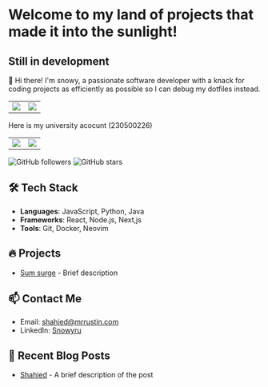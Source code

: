 # Welcome to my land of projects that made it into the sunlight!
## Still in development

👋 Hi there! I'm snowy, a passionate software developer with a knack for coding projects as efficiently as possible so I can debug my dotfiles instead.
<table>
  <tr>
    <td>
      <img src="http://github-profile-summary-cards.vercel.app/api/cards/profile-details?username=snowyru&theme=tokyonight" />
    </td>
    <td>
      <img src="http://github-profile-summary-cards.vercel.app/api/cards/repos-per-language?username=snowyru&theme=tokyonight" />
    </td>
  </tr>
</table>

Here is my university acocunt (230500226)

<table>
  <tr>
    <td>
      <img src="http://github-profile-summary-cards.vercel.app/api/cards/profile-details?username=230500226&theme=gruvbox" />
    </td>
    <td>
      <img src="http://github-profile-summary-cards.vercel.app/api/cards/repos-per-language?username=230500226&theme=gruvbox" />
    </td>
  </tr>
</table>

![GitHub followers](https://img.shields.io/github/followers/snowyru?label=Follow&style=social)
![GitHub stars](https://img.shields.io/github/stars/snowyru?label=Stars&style=social)

## 🛠️ Tech Stack
- **Languages**: JavaScript, Python, Java
- **Frameworks**: React, Node.js, Next,js
- **Tools**: Git, Docker, Neovim

## 🔥 Projects
- [Sum surge](https://github.com/users/snowyru/projects/2) - Brief description

## 📫 Contact Me
- Email: [shahied@mrrustin.com](mailto:shahied@mrrustin.com)
- LinkedIn: [Snowyru](https://linkedin.com/in/snowyru)

## 📝 Recent Blog Posts
- [Shahied](https://mrrustin.com) - A brief description of the post
